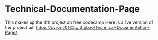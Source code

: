 # Technical-Documentation-Page
This makes up the 4th project on free codecamp
Here is a live version of the project url:
https://byron00123.github.io/Technical-Documentation-Page/
